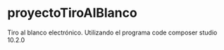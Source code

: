 # proyectoTiroAlBlanco
Tiro al blanco electrónico. 
Utilizando el programa code composer studio 10.2.0
